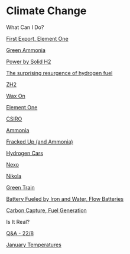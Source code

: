# Climate Change

What Can I Do? 

[First Export, Element One](../../2019/04/h2x.md)

[Green Ammonia](../../2019/04/greenammonia.md)

[Power by Solid H2](../../2018/11/powered-by-solid-h2_26.md)

[The surprising resurgence of hydrogen fuel](../../2018/11/the-surprising-resurgence-of-hydrogen.md)

[ZH2](../../2018/10/zh2.md)

[Wax On](../../2018/10/wax-on.md)

[Element One](../../2018/10/element-one.md)

[CSIRO](../../2018/10/csiro.md)

[Ammonia](../../2018/10/ammonia.md)

[Fracked Up (and Ammonia)](../../2018/10/fracked-up.md)

[Hydrogen Cars](../../2018/09/hydrogen-cars.md)

[Nexo](../../2018/09/hyunda-nexo-additions.md)

[Nikola](../../2018/09/nikola.md)

[Green Train](../../2018/12/train.md)

[Battery Fueled by Iron and Water, Flow Batteries](../../2018/07/battery-fueled-by-iron-and-water.md)

[Carbon Capture, Fuel Generation](../../2019/01/carboncapture.md)

Is It Real?

[Q&A - 22/8](../../2015/08/q-218.md)

[January Temperatures](../../2018/01/january-temperatures.md)

